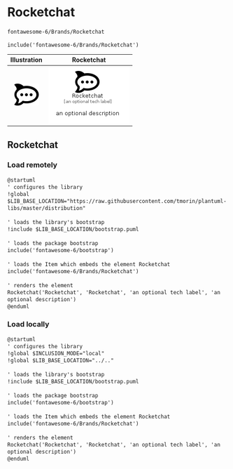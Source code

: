 # Rocketchat


```text
fontawesome-6/Brands/Rocketchat
```

```text
include('fontawesome-6/Brands/Rocketchat')
```



| Illustration | Rocketchat |
| :---: | :---: |
| ![illustration for Illustration](../../fontawesome-6/Brands/Rocketchat.png) | ![illustration for Rocketchat](../../fontawesome-6/Brands/Rocketchat.Local.png) |




## Rocketchat

### Load remotely
```plantuml
@startuml
' configures the library
!global $LIB_BASE_LOCATION="https://raw.githubusercontent.com/tmorin/plantuml-libs/master/distribution"

' loads the library's bootstrap
!include $LIB_BASE_LOCATION/bootstrap.puml

' loads the package bootstrap
include('fontawesome-6/bootstrap')

' loads the Item which embeds the element Rocketchat
include('fontawesome-6/Brands/Rocketchat')

' renders the element
Rocketchat('Rocketchat', 'Rocketchat', 'an optional tech label', 'an optional description')
@enduml
```

### Load locally
```plantuml
@startuml
' configures the library
!global $INCLUSION_MODE="local"
!global $LIB_BASE_LOCATION="../.."

' loads the library's bootstrap
!include $LIB_BASE_LOCATION/bootstrap.puml

' loads the package bootstrap
include('fontawesome-6/bootstrap')

' loads the Item which embeds the element Rocketchat
include('fontawesome-6/Brands/Rocketchat')

' renders the element
Rocketchat('Rocketchat', 'Rocketchat', 'an optional tech label', 'an optional description')
@enduml
```

